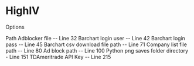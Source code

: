 # HighIV
Options

Path Adblocker file -- Line 32
Barchart login user -- Line 42
Barchart login pass -- Line 45
Barchart csv download file path -- Line 71
Company list file path -- Line 80
Ad block path -- Line 100
Python png saves folder directory - Line 151
TDAmeritrade API Key -- Line 215

